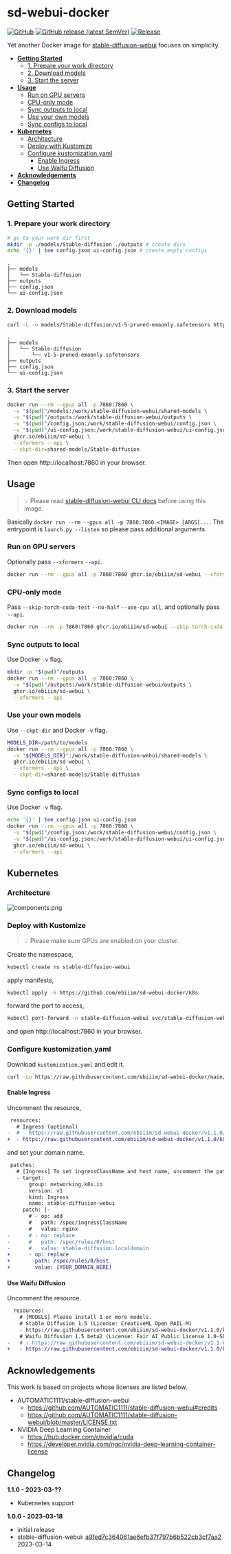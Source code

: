 # sd-webui-docker

[![GitHub](https://img.shields.io/github/license/ebiiim/sd-webui-docker)](https://github.com/ebiiim/sd-webui-docker/blob/main/LICENSE)
[![GitHub release (latest SemVer)](https://img.shields.io/github/v/release/ebiiim/sd-webui-docker)](https://github.com/ebiiim/sd-webui-docker/releases/latest)
[![Release](https://github.com/ebiiim/sd-webui-docker/actions/workflows/release.yaml/badge.svg)](https://github.com/ebiiim/sd-webui-docker/actions/workflows/release.yaml)

Yet another Docker image for [stable-diffusion-webui](https://github.com/AUTOMATIC1111/stable-diffusion-webui) focuses on simplicity.

<!-- START doctoc generated TOC please keep comment here to allow auto update -->
<!-- DON'T EDIT THIS SECTION, INSTEAD RE-RUN doctoc TO UPDATE -->

- [**Getting Started**](#getting-started)
  - [1. Prepare your work directory](#1-prepare-your-work-directory)
  - [2. Download models](#2-download-models)
  - [3. Start the server](#3-start-the-server)
- [**Usage**](#usage)
  - [Run on GPU servers](#run-on-gpu-servers)
  - [CPU-only mode](#cpu-only-mode)
  - [Sync outputs to local](#sync-outputs-to-local)
  - [Use your own models](#use-your-own-models)
  - [Sync configs to local](#sync-configs-to-local)
- [**Kubernetes**](#kubernetes)
  - [Architecture](#architecture)
  - [Deploy with Kustomize](#deploy-with-kustomize)
  - [Configure kustomization.yaml](#configure-kustomizationyaml)
    - [Enable Ingress](#enable-ingress)
    - [Use Waifu Diffusion](#use-waifu-diffusion)
- [**Acknowledgements**](#acknowledgements)
- [**Changelog**](#changelog)

<!-- END doctoc generated TOC please keep comment here to allow auto update -->

## **Getting Started**

### 1. Prepare your work directory

```sh
# go to your work dir first
mkdir -p ./models/Stable-diffusion ./outputs # create dirs
echo '{}' | tee config.json ui-config.json # create empty configs
```

```
.
├── models
│   └── Stable-diffusion
├── outputs
├── config.json
└── ui-config.json
```

### 2. Download models

```sh
curl -L -o models/Stable-diffusion/v1-5-pruned-emaonly.safetensors https://huggingface.co/runwayml/stable-diffusion-v1-5/resolve/main/v1-5-pruned-emaonly.safetensors
```

```
.
├── models
│   └── Stable-diffusion
│       └── v1-5-pruned-emaonly.safetensors
├── outputs
├── config.json
└── ui-config.json
```

### 3. Start the server

```sh
docker run --rm --gpus all -p 7860:7860 \
  -v "$(pwd)"/models:/work/stable-diffusion-webui/shared-models \
  -v "$(pwd)"/outputs:/work/stable-diffusion-webui/outputs \
  -v "$(pwd)"/config.json:/work/stable-diffusion-webui/config.json \
  -v "$(pwd)"/ui-config.json:/work/stable-diffusion-webui/ui-config.json \
  ghcr.io/ebiiim/sd-webui \
  --xformers --api \
  --ckpt-dir=shared-models/Stable-diffusion
```

Then open http://localhost:7860 in your browser.

## **Usage**

> 💡 Please read [stable-diffusion-webui CLI docs](https://github.com/AUTOMATIC1111/stable-diffusion-webui/wiki/Command-Line-Arguments-and-Settings) before using this image.

Basically `docker run --rm --gpus all -p 7860:7860 <IMAGE> [ARGS]...`. The entrypoint is `launch.py --listen` so please pass additional arguments.

### Run on GPU servers

Optionally pass `--xformers` `--api`.

```sh
docker run --rm --gpus all -p 7860:7860 ghcr.io/ebiiim/sd-webui --xformers --api
```

### CPU-only mode

Pass `--skip-torch-cuda-test` `--no-half` `--use-cpu all`, and optionally pass `--api`.

```sh
docker run --rm -p 7860:7860 ghcr.io/ebiiim/sd-webui --skip-torch-cuda-test --no-half --use-cpu all --api
```

### Sync outputs to local

Use Docker `-v` flag.

```sh
mkdir -p "$(pwd)"/outputs
docker run --rm --gpus all -p 7860:7860 \
  -v "$(pwd)"/outputs:/work/stable-diffusion-webui/outputs \
  ghcr.io/ebiiim/sd-webui \
  --xformers --api
```

### Use your own models

Use `--ckpt-dir` and Docker `-v` flag.

```sh
MODELS_DIR=/path/to/models
docker run --rm --gpus all -p 7860:7860 \
  -v "${MODELS_DIR}":/work/stable-diffusion-webui/shared-models \
  ghcr.io/ebiiim/sd-webui \
  --xformers --api \
  --ckpt-dir=shared-models/Stable-diffusion
```

### Sync configs to local

Use Docker `-v` flag.

```sh
echo '{}' | tee config.json ui-config.json
docker run --rm --gpus all -p 7860:7860 \
  -v "$(pwd)"/config.json:/work/stable-diffusion-webui/config.json \
  -v "$(pwd)"/ui-config.json:/work/stable-diffusion-webui/ui-config.json \
  ghcr.io/ebiiim/sd-webui \
  --xformers --api
```

## **Kubernetes**

### Architecture
![components.png](docs/components.png)

### Deploy with Kustomize

> 💡 Please make sure GPUs are enabled on your cluster.

Create the namespace, 
```sh
kubectl create ns stable-diffusion-webui
```

apply manifests,

```sh
kubectl apply -k https://github.com/ebiiim/sd-webui-docker/k8s
```

forward the port to access,

```sh
kubectl port-forward -n stable-diffusion-webui svc/stable-diffusion-webui 7860:7860
```

and open http://localhost:7860 in your browser.

### Configure kustomization.yaml

Download `kustomization.yaml` and edit it.

```sh
curl -Lo https://raw.githubusercontent.com/ebiiim/sd-webui-docker/main/k8s/kustomization.yaml
```

#### Enable Ingress

Uncomment the resource,

```diff
 resources:
   # Ingress (optional)
-  # - https://raw.githubusercontent.com/ebiiim/sd-webui-docker/v1.1.0/k8s/bases/ing.yaml
+  - https://raw.githubusercontent.com/ebiiim/sd-webui-docker/v1.1.0/k8s/bases/ing.yaml
```

and set your domain name.

```diff
 patches:
   # [Ingress] To set ingressClassName and host name, uncomment the patch.
   - target:
       group: networking.k8s.io
       version: v1
       kind: Ingress
       name: stable-diffusion-webui
     patch: |-
       # - op: add
       #   path: /spec/ingressClassName
       #   value: nginx
-      # - op: replace
-      #   path: /spec/rules/0/host
-      #   value: stable-diffusion.localdomain
+      - op: replace
+        path: /spec/rules/0/host
+        value: [YOUR_DOMAIN_HERE]
```

#### Use Waifu Diffusion

Uncomment the resource.

```diff
  resources:
    # [MODELS] Please install 1 or more models.
    # Stable Diffusion 1.5 (License: CreativeML Open RAIL-M)
    - https://raw.githubusercontent.com/ebiiim/sd-webui-docker/v1.1.0/k8s/models/install-sd15.yaml
    # Waifu Diffusion 1.5 beta2 (License: Fair AI Public License 1.0-SD)
-   # - https://raw.githubusercontent.com/ebiiim/sd-webui-docker/v1.1.0/k8s/models/install-wd15b2.yaml
+   - https://raw.githubusercontent.com/ebiiim/sd-webui-docker/v1.1.0/k8s/models/install-wd15b2.yaml
```

## **Acknowledgements**

This work is based on projects whose licenses are listed below.

- AUTOMATIC1111/stable-diffusion-webui
  - https://github.com/AUTOMATIC1111/stable-diffusion-webui#credits
  - https://github.com/AUTOMATIC1111/stable-diffusion-webui/blob/master/LICENSE.txt
- NVIDIA Deep Learning Container
  - https://hub.docker.com/r/nvidia/cuda
  - https://developer.nvidia.com/ngc/nvidia-deep-learning-container-license

## **Changelog**

**1.1.0 - 2023-03-??**

- Kubernetes support

**1.0.0 - 2023-03-18**

- initial release
- stable-diffusion-webui: [a9fed7c364061ae6efb37f797b6b522cb3cf7aa2](https://github.com/AUTOMATIC1111/stable-diffusion-webui/tree/a9fed7c364061ae6efb37f797b6b522cb3cf7aa2) 2023-03-14
